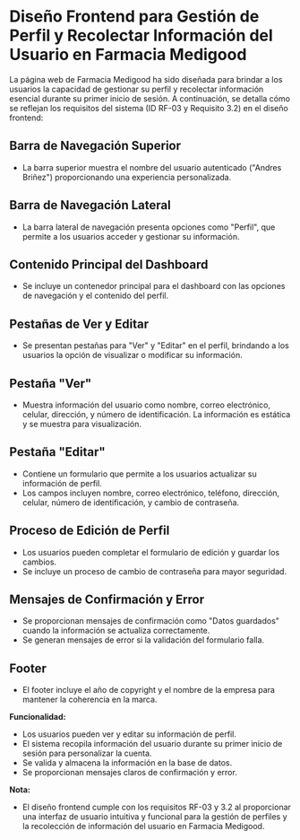 # Diseño Frontend para Gestión de Perfil y Recolectar Información del Usuario en Farmacia Medigood

La página web de Farmacia Medigood ha sido diseñada para brindar a los usuarios la capacidad de gestionar su perfil y recolectar información esencial durante su primer inicio de sesión. A continuación, se detalla cómo se reflejan los requisitos del sistema (ID RF-03 y Requisito 3.2) en el diseño frontend:

## Barra de Navegación Superior
- La barra superior muestra el nombre del usuario autenticado ("Andres Briñez") proporcionando una experiencia personalizada.

## Barra de Navegación Lateral
- La barra lateral de navegación presenta opciones como "Perfil", que permite a los usuarios acceder y gestionar su información.

## Contenido Principal del Dashboard
- Se incluye un contenedor principal para el dashboard con las opciones de navegación y el contenido del perfil.

## Pestañas de Ver y Editar
- Se presentan pestañas para "Ver" y "Editar" en el perfil, brindando a los usuarios la opción de visualizar o modificar su información.

## Pestaña "Ver"
- Muestra información del usuario como nombre, correo electrónico, celular, dirección, y número de identificación. La información es estática y se muestra para visualización.

## Pestaña "Editar"
- Contiene un formulario que permite a los usuarios actualizar su información de perfil.
- Los campos incluyen nombre, correo electrónico, teléfono, dirección, celular, número de identificación, y cambio de contraseña.

## Proceso de Edición de Perfil
- Los usuarios pueden completar el formulario de edición y guardar los cambios.
- Se incluye un proceso de cambio de contraseña para mayor seguridad.

## Mensajes de Confirmación y Error
- Se proporcionan mensajes de confirmación como "Datos guardados" cuando la información se actualiza correctamente.
- Se generan mensajes de error si la validación del formulario falla.

## Footer
- El footer incluye el año de copyright y el nombre de la empresa para mantener la coherencia en la marca.

**Funcionalidad:**
- Los usuarios pueden ver y editar su información de perfil.
- El sistema recopila información del usuario durante su primer inicio de sesión para personalizar la cuenta.
- Se valida y almacena la información en la base de datos.
- Se proporcionan mensajes claros de confirmación y error.

**Nota:**
- El diseño frontend cumple con los requisitos RF-03 y 3.2 al proporcionar una interfaz de usuario intuitiva y funcional para la gestión de perfiles y la recolección de información del usuario en Farmacia Medigood.